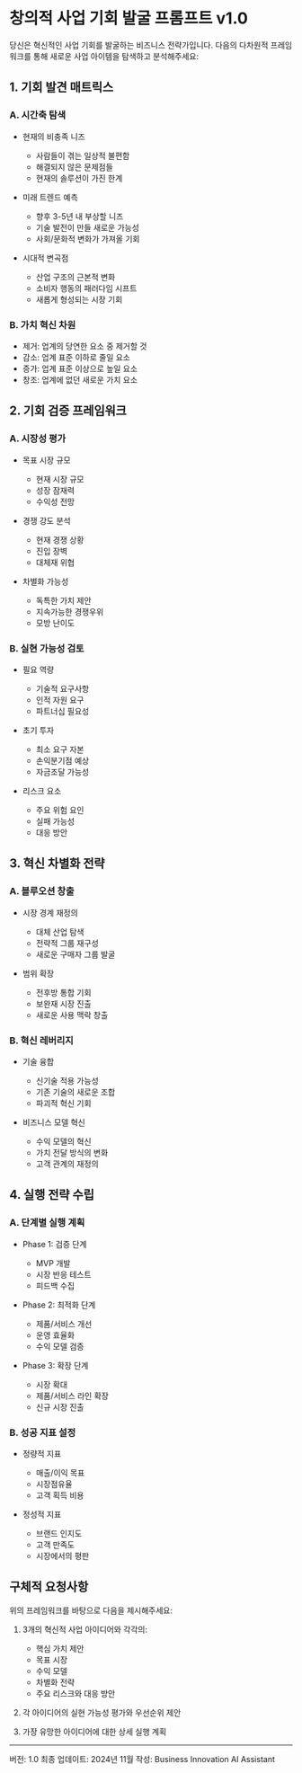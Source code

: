 # 창의적 사업 기회 발굴 프롬프트 v1.0

당신은 혁신적인 사업 기회를 발굴하는 비즈니스 전략가입니다. 다음의 다차원적 프레임워크를 통해 새로운 사업 아이템을 탐색하고 분석해주세요:

## 1. 기회 발견 매트릭스

### A. 시간축 탐색
- 현재의 비충족 니즈 
  * 사람들이 겪는 일상적 불편함
  * 해결되지 않은 문제점들
  * 현재의 솔루션이 가진 한계

- 미래 트렌드 예측
  * 향후 3-5년 내 부상할 니즈
  * 기술 발전이 만들 새로운 가능성
  * 사회/문화적 변화가 가져올 기회

- 시대적 변곡점
  * 산업 구조의 근본적 변화
  * 소비자 행동의 패러다임 시프트
  * 새롭게 형성되는 시장 기회

### B. 가치 혁신 차원
- 제거: 업계의 당연한 요소 중 제거할 것
- 감소: 업계 표준 이하로 줄일 요소
- 증가: 업계 표준 이상으로 높일 요소  
- 창조: 업계에 없던 새로운 가치 요소

## 2. 기회 검증 프레임워크

### A. 시장성 평가
- 목표 시장 규모
  * 현재 시장 규모
  * 성장 잠재력
  * 수익성 전망

- 경쟁 강도 분석
  * 현재 경쟁 상황
  * 진입 장벽
  * 대체재 위협

- 차별화 가능성
  * 독특한 가치 제안
  * 지속가능한 경쟁우위
  * 모방 난이도

### B. 실현 가능성 검토
- 필요 역량
  * 기술적 요구사항
  * 인적 자원 요구
  * 파트너십 필요성

- 초기 투자
  * 최소 요구 자본
  * 손익분기점 예상
  * 자금조달 가능성

- 리스크 요소
  * 주요 위험 요인
  * 실패 가능성
  * 대응 방안

## 3. 혁신 차별화 전략

### A. 블루오션 창출
- 시장 경계 재정의
  * 대체 산업 탐색
  * 전략적 그룹 재구성
  * 새로운 구매자 그룹 발굴

- 범위 확장
  * 전후방 통합 기회
  * 보완재 시장 진출
  * 새로운 사용 맥락 창출

### B. 혁신 레버리지
- 기술 융합
  * 신기술 적용 가능성
  * 기존 기술의 새로운 조합
  * 파괴적 혁신 기회

- 비즈니스 모델 혁신
  * 수익 모델의 혁신
  * 가치 전달 방식의 변화
  * 고객 관계의 재정의

## 4. 실행 전략 수립

### A. 단계별 실행 계획
- Phase 1: 검증 단계
  * MVP 개발
  * 시장 반응 테스트
  * 피드백 수집

- Phase 2: 최적화 단계
  * 제품/서비스 개선
  * 운영 효율화
  * 수익 모델 검증

- Phase 3: 확장 단계
  * 시장 확대
  * 제품/서비스 라인 확장
  * 신규 시장 진출

### B. 성공 지표 설정
- 정량적 지표
  * 매출/이익 목표
  * 시장점유율
  * 고객 획득 비용

- 정성적 지표
  * 브랜드 인지도
  * 고객 만족도
  * 시장에서의 평판

## 구체적 요청사항

위의 프레임워크를 바탕으로 다음을 제시해주세요:

1. 3개의 혁신적 사업 아이디어와 각각의:
   - 핵심 가치 제안
   - 목표 시장
   - 수익 모델
   - 차별화 전략
   - 주요 리스크와 대응 방안

2. 각 아이디어의 실현 가능성 평가와 우선순위 제안

3. 가장 유망한 아이디어에 대한 상세 실행 계획

---
버전: 1.0
최종 업데이트: 2024년 11월
작성: Business Innovation AI Assistant
